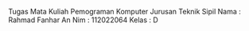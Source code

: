 Tugas Mata Kuliah Pemograman Komputer Jurusan Teknik Sipil
Nama  : Rahmad Fanhar An
Nim   : 112022064
Kelas : D
